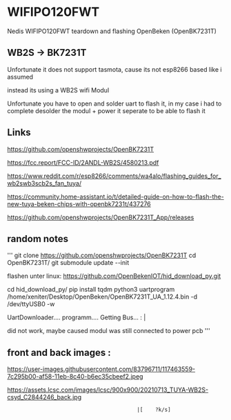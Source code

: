 # WIFIPO120FWT
Nedis WIFIPO120FWT teardown and flashing OpenBeken (OpenBK7231T)

## WB2S -> BK7231T

Unfortunate it does not support tasmota, cause its not esp8266 based like i assumed

instead its using a WB2S wifi Modul

Unfortunate you have to open and solder uart to flash it, in my case i had to complete desolder the modul + power it seperate to be able to flash it


## Links

https://github.com/openshwprojects/OpenBK7231T

https://fcc.report/FCC-ID/2ANDL-WB2S/4580213.pdf

https://www.reddit.com/r/esp8266/comments/wa4alo/flashing_guides_for_wb2swb3scb2s_fan_tuya/

https://community.home-assistant.io/t/detailed-guide-on-how-to-flash-the-new-tuya-beken-chips-with-openbk7231t/437276

https://github.com/openshwprojects/OpenBK7231T_App/releases


## random notes
'''
git clone https://github.com/openshwprojects/OpenBK7231T
cd OpenBK7231T/
git submodule update --init

flashen unter linux:
https://github.com/OpenBekenIOT/hid_download_py.git

cd hid_download_py/
pip install tqdm
python3 uartprogram /home/xeniter/Desktop/OpenBeken/OpenBK7231T_UA_1.12.4.bin -d /dev/ttyUSB0 -w


UartDownloader....
programm....
Getting Bus...  : |   

did not work, maybe caused modul was still connected to power pcb
'''

## front and back images :

https://user-images.githubusercontent.com/83796711/117463559-7c295b00-af58-11eb-8c40-b6ec35cbeef2.jpeg

https://assets.lcsc.com/images/lcsc/900x900/20210713_TUYA-WB2S-csyd_C2844246_back.jpg



                                              |[    ?k/s]
